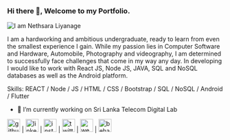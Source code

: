 ### Hi there 👋, Welcome to my Portfolio.
![I am Nethsara Liyanage](https://github.com/nethsaraLiyanage/nethsaraLiyanage/blob/master/Nethsara%20Liyanage.png)

I am a hardworking and ambitious undergraduate, ready to learn from even the smallest experience I gain. While my passion lies in Computer Software and Hardware, Automobile, Photography and videography, I am determined to successfully face challenges that come in my way any day.
In developing I would like to work with React JS, Node JS, JAVA, SQL and NoSQL databases as well as the Android platform.

Skills: REACT / Node / JS / HTML / CSS / Bootstrap / SQL / NoSQL / Android / Flutter

- 🔭 I’m currently working on Sri Lanka Telecom Digital Lab  


[<img src='https://cdn.jsdelivr.net/npm/simple-icons@3.0.1/icons/github.svg' alt='github' height='30'>](https://github.com/nethsaraLiyanage) |  [<img src='https://cdn.jsdelivr.net/npm/simple-icons@3.0.1/icons/linkedin.svg' alt='linkedin' height='30'>](https://www.linkedin.com/in/nethsara-liyanage/)  | [<img src='https://cdn.jsdelivr.net/npm/simple-icons@3.0.1/icons/instagram.svg' alt='instagram' height='30'>](https://www.instagram.com/nxtha.__/)  | [<img src='https://cdn.jsdelivr.net/npm/simple-icons@3.0.1/icons/twitter.svg' alt='twitter' height='30'>](https://twitter.com/_nXtha_) | [<img src='https://cdn.jsdelivr.net/npm/simple-icons@3.0.1/icons/icloud.svg' alt='website' height='30'>](https://nethsaraliyanage.github.io/)  |  [<img src='https://cdn.jsdelivr.net/npm/simple-icons@3.0.1/icons/behance.svg' alt='behance' height='30'>](https://www.behance.net/nethsarliyanag)  


<!--
[![Anurag's GitHub stats](https://github-readme-stats.vercel.app/api?username=nethsaraLiyanage)](https://github.com/anuraghazra/github-readme-stats)
-->
<!--
**nethsaraLiyanage/nethsaraLiyanage** is a ✨ _special_ ✨ repository because its `README.md` (this file) appears on your GitHub profile.

Here are some ideas to get you started:

- 🔭 I’m currently working on ...
- 🌱 I’m currently learning ...
- 👯 I’m looking to collaborate on ...
- 🤔 I’m looking for help with ...
- 💬 Ask me about ...
- 📫 How to reach me: ...
- 😄 Pronouns: ...
- ⚡ Fun fact: ...
-->
